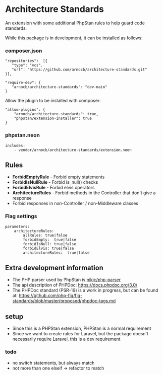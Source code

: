 # Architecture Standards

An extension with some additional PhpStan rules to help guard code standards.

While this package is in development, it can be installed as follows:

### composer.json
```   
"repositories":  [{
   "type": "vcs",
   "url": "https://github.com/arnocb/architecture-standards.git"
}],
```

```
"require-dev": {
   "arnocb/architecture-standards": "dev-main"
}
```

Allow the plugin to be installed with composer:
```
"allow-plugins": {
    "arnocb/architecture-standards": true,
    "phpstan/extension-installer": true
}
```
### phpstan.neon

```neon
includes:
    - vendor/arnocb/architecture-standards/extension.neon
```

## Rules
- **ForbidEmptyRule** - Forbid empty statements
- **ForbidIsNullRule** - Forbid is_null() checks
- **ForbidElvisRule** - Forbid elvis operators
- **ArchitectureRules** - Forbid methods in the Controller that don't give a response
- Forbid responses in non-Controller / non-Middleware classes

### Flag settings
```neon
parameters:
    architectureRules:
        allRules: true|false
        forbidEmpty:  true|false
        forbidIsNull: true|false
        forbidElvis: true|false
        architectureRules:  true|false
```
## Extra development information

- The PHP parser used by PhpStan is [nikic/php-parser](https://github.com/nikic/PHP-Parser)       
- The api description of PHPDoc: https://docs.phpdoc.org/3.0/
- The PHPDoc standard (PSR-19) is a work in progress, but can be found at:
https://github.com/php-fig/fig-standards/blob/master/proposed/phpdoc-tags.md

## setup
- Since this is a PHPStan extension, PHPStan is a normal requirement
- Since we want to create rules for Laravel, but the package doesn't necessarily require Laravel, this is a dev requirement

### todo
- no switch statements, but always match
- not more than one elseif -> refactor to match
